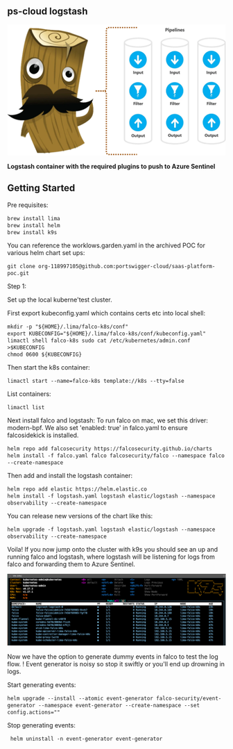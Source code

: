 ## ps-cloud logstash

![loggi](images/loggi.png)

**Logstash container with the required plugins to push to Azure Sentinel**

## Getting Started

Pre requisites:

```shell
brew install lima
brew install helm
brew install k9s
```

You can reference the worklows.garden.yaml in the archived POC for various helm chart set ups:
```shell
git clone org-118997105@github.com:portswigger-cloud/saas-platform-poc.git
```

Step 1:

Set up the local kuberne'test cluster.

First export kubeconfig.yaml which contains certs etc into local shell:

```shell
mkdir -p "${HOME}/.lima/falco-k8s/conf"
export KUBECONFIG="${HOME}/.lima/falco-k8s/conf/kubeconfig.yaml"
limactl shell falco-k8s sudo cat /etc/kubernetes/admin.conf >$KUBECONFIG
chmod 0600 ${KUBECONFIG}
```

Then start the k8s container:

```shell
limactl start --name=falco-k8s template://k8s --tty=false
```

List containers:

```shell
limactl list
```

Next install falco and logstash:
To run falco on mac, we set this driver: modern-bpf. We also set 'enabled: true' in falco.yaml to ensure falcosidekick is installed.

```shell
helm repo add falcosecurity https://falcosecurity.github.io/charts
helm install -f falco.yaml falco falcosecurity/falco --namespace falco --create-namespace
```

Then add and install the logstash container:
```shell
helm repo add elastic https://helm.elastic.co
helm install -f logstash.yaml logstash elastic/logstash --namespace observability --create-namespace
```
You can release new versions of the chart like this:
```shell
helm upgrade -f logstash.yaml logstash elastic/logstash --namespace observability --create-namespace
```

Voila! If you now jump onto the cluster with k9s you should see an up and running falco and logstash, where logstash will be listening for logs from falco and forwarding them to Azure Sentinel.

![k9s](images/k9s.png)

Now we have the option to generate dummy events in falco to test the log flow.
! Event generator is noisy so stop it swiftly or you'll end up drowning in logs.

Start generating events:
```shell
helm upgrade --install --atomic event-generator falco-security/event-generator --namespace event-generator --create-namespace --set config.actions=""
```

Stop generating events:
```shell
 helm uninstall -n event-generator event-generator
 ```
